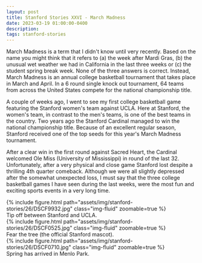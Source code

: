 ```yaml
---
layout: post
title: Stanford Stories XXVI - March Madness
date: 2023-03-19 01:00:00-0400
description:
tags: stanford-stories
---
```


March Madness is a term that I didn't know until very recently.
Based on the name you might think that it refers to (a) the week
after Mardi Gras, (b) the unusual wet weather we had in California
in the last three weeks or (c) the student spring break week.
None of the three answers is correct.
Instead, March Madness is an annual college basketball tournament that
takes place in March and April.
In a 6 round single knock out tournament, 64 teams from across the United
States compete for the national championship title.

A couple of weeks ago, I went to see my first college basketball game
featuring the Stanford women's team against UCLA.
Here at Stanford, the women's team, in contrast to the men's teams,
is one of the best teams in the country.
Two years ago the Stanford Cardinal managed to win the national championship
title.
Because of an excellent regular season, Stanford received one of the top
seeds for this year's March Madness tournament.

After a clear win in the first round against Sacred Heart, the Cardinal
welcomed Ole Miss (University of Mississippi) in round of the last 32.
Unfortunately, after a very physical and close game Stanford lost despite
a thrilling 4th quarter comeback.
Although we were all slightly depressed after the somewhat unexpected loss,
I must say that the three college basketball games I have seen during the last weeks,
were the most fun and exciting sports events in a very long time.

<div class="row mt-3">
    <div class="col-sm mt-3 mt-md-0">
        {% include figure.html path="assets/img/stanford-stories/26/DSCF9932.jpg" class="img-fluid" zoomable=true %}
    </div>
</div>
<div class="caption">
    Tip off between Stanford and UCLA.
</div>

<div class="row mt-3">
    <div class="col-sm mt-3 mt-md-0">
        {% include figure.html path="assets/img/stanford-stories/26/DSCF0525.jpg" class="img-fluid" zoomable=true %}
    </div>
</div>
<div class="caption">
    Fear the tree (the official Stanford mascot).
</div>

<div class="row mt-3">
    <div class="col-sm mt-3 mt-md-0">
        {% include figure.html path="assets/img/stanford-stories/26/DSCF0710.jpg" class="img-fluid" zoomable=true %}
    </div>
</div>
<div class="caption">
    Spring has arrived in Menlo Park.
</div>
